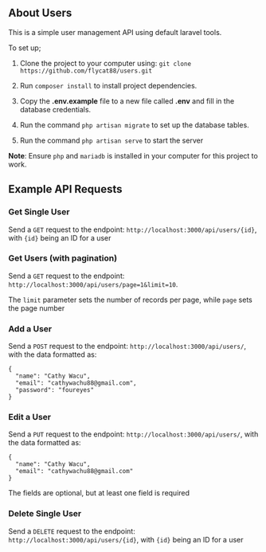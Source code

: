 
## About Users

This is a simple user management API using default laravel tools. 

To set up;

1. Clone the project to your computer using: ``` git clone https://github.com/flycat88/users.git ```

2. Run ``` composer install ``` to install project dependencies.

3. Copy the __.env.example__ file to a new file called __.env__ and fill in the database credentials.

4. Run the command ``` php artisan migrate ``` to set up the database tables.

5. Run the command ``` php artisan serve ``` to start the server

__Note__: Ensure ``` php ``` and ``` mariadb ``` is installed in your computer for this project to work.


## Example API Requests

### Get Single User

Send a ```GET``` request to the endpoint: ``` http://localhost:3000/api/users/{id} ```, with ```{id}``` being an ID for a user

### Get Users (with pagination)

Send a ```GET``` request to the endpoint: ``` http://localhost:3000/api/users/page=1&limit=10 ```.

The ```limit``` parameter sets the number of records per page, while ``` page ``` sets the page number


### Add a User

Send a ```POST``` request to the endpoint: ```http://localhost:3000/api/users/```, with the data formatted as: 

```
{
  "name": "Cathy Wacu",
  "email": "cathywachu88@gmail.com",
  "password": "foureyes"
}
```

### Edit a User

Send a ```PUT``` request to the endpoint: ```http://localhost:3000/api/users/```, with the data formatted as: 

```
{
  "name": "Cathy Wacu",
  "email": "cathywachu88@gmail.com"
}
```

The fields are optional, but at least one field is required


### Delete Single User

Send a ```DELETE``` request to the endpoint: ```http://localhost:3000/api/users/{id}```, with ```{id}``` being an ID for a user
